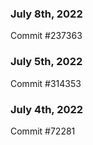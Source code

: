 ### July 8th, 2022

Commit #237363

### July 5th, 2022

Commit #314353


### July 4th, 2022

Commit #72281
